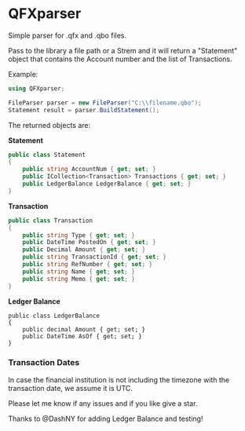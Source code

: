 # QFXparser
Simple parser for .qfx and .qbo files.

Pass to the library a file path or a Strem and it will return a "Statement" object that contains the Account number and the list of Transactions.

Example:

```csharp
using QFXparser;

FileParser parser = new FileParser("C:\\filename.qbo");
Statement result = parser.BuildStatement();
```

The returned objects are:

**Statement**
```csharp
public class Statement
{
    public string AccountNum { get; set; }
    public ICollection<Transaction> Transactions { get; set; }
    public LedgerBalance LedgerBalance { get; set; }
}
```

**Transaction**
```csharp
public class Transaction
{
    public string Type { get; set; }
    public DateTime PostedOn { get; set; }
    public Decimal Amount { get; set; }
    public string TransactionId { get; set; }
    public string RefNumber { get; set; }
    public string Name { get; set; }
    public string Memo { get; set; }
}
```

**Ledger Balance**
```CSharp
public class LedgerBalance
{
    public decimal Amount { get; set; }
    public DateTime AsOf { get; set; }
}
```

### Transaction Dates
In case the financial institution is not including the timezone with the transaction date, we assume it is UTC.


Please let me know if any issues and if you like give a star.

Thanks to @DashNY for adding Ledger Balance and testing!
